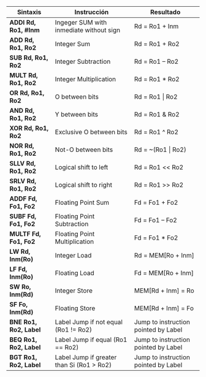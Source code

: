 | Sintaxis                 | Instrucción | Resultado |
| ------------------------ | ----------- | --------- |
| **ADDI Rd, Ro1, #Inm**   | Ingeger SUM with inmediate without sign | Rd = Ro1 + Inm | 
| **ADD Rd, Ro1, Ro2**     | Integer Sum   | Rd = Ro1 + Ro2 |
| **SUB Rd, Ro1, Ro2**     | Integer Subtraction  | Rd = Ro1 – Ro2 |
| **MULT Rd, Ro1, Ro2**    | Integer Multiplication  | Rd = Ro1 * Ro2 |
| **OR Rd, Ro1, Ro2**      | O between bits | Rd = Ro1 &#124; Ro2 | 
| **AND Rd, Ro1, Ro2**     | Y between bits | Rd = Ro1 & Ro2 |
| **XOR Rd, Ro1, Ro2**     | Exclusive O between bits | Rd = Ro1 ^ Ro2 |
| **NOR Rd, Ro1, Ro2**     | Not-O between bits | Rd = ~(Ro1 &#124; Ro2) |
| **SLLV Rd, Ro1, Ro2**    | Logical shift to left  | Rd = Ro1 << Ro2 |
| **SRLV Rd, Ro1, Ro2**    | Logical shift to right | Rd = Ro1 >> Ro2 |
| **ADDF Fd, Fo1, Fo2**    | Floating Point Sum | Fd = Fo1 + Fo2 |
| **SUBF Fd, Fo1, Fo2**    | Floating Point Subtraction | Fd = Fo1 – Fo2 |
| **MULTF Fd, Fo1, Fo2**   | Floating Point Multiplication | Fd = Fo1 * Fo2 |
| **LW Rd, Inm(Ro)**       | Integer Load | Rd = MEM[Ro + Inm] |
| **LF Fd, Inm(Ro)**       | Floating Load | Fd = MEM[Ro + Inm] |
| **SW Ro, Inm(Rd)**       | Integer Store | MEM[Rd + Inm] = Ro |
| **SF Fo, Inm(Rd)**       | Floating Store | MEM[Rd + Inm] = Fo |
| **BNE Ro1, Ro2, Label**  | Label Jump if not equal (Ro1 != Ro2) | Jump to instruction pointed by Label |
| **BEQ Ro1, Ro2, Label**  | Label Jump if equal (Ro1 == Ro2) | Jump to instruction pointed by Label | 
| **BGT Ro1, Ro2, Label**  | Label Jump if greater than Si (Ro1 > Ro2) | Jump to instruction pointed by Label | 
